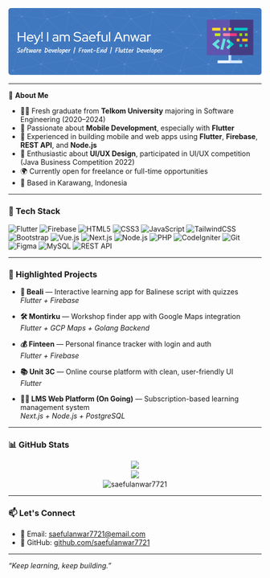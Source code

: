 <!-- <h1 align="center">Hi, I'm Saeful Anwar 👋</h1>
<p align="center">Software Developer | Front-End & Flutter Specialist | Passionate About UI/UX</p> -->

![Saeful anwar](img/github-header-image-1.png)

---

🎯 **About Me**

- 👨‍🎓 Fresh graduate from **Telkom University** majoring in Software Engineering (2020–2024)
- 🧠 Passionate about **Mobile Development**, especially with **Flutter**
- 🔧 Experienced in building mobile and web apps using **Flutter**, **Firebase**, **REST API**, and **Node.js**
- 🎨 Enthusiastic about **UI/UX Design**, participated in UI/UX competition (Java Business Competition 2022)
- 🌍 Currently open for freelance or full-time opportunities
- 📍 Based in Karawang, Indonesia

---

### 🧰 Tech Stack

<p align="left">
  <img src="https://img.shields.io/badge/Flutter-02569B?style=for-the-badge&logo=flutter&logoColor=white" alt="Flutter"/>
  <img src="https://img.shields.io/badge/Firebase-FFCA28?style=for-the-badge&logo=firebase&logoColor=black" alt="Firebase"/>
  
  <img src="https://img.shields.io/badge/HTML5-E34F26?style=for-the-badge&logo=html5&logoColor=white" alt="HTML5"/>
  <img src="https://img.shields.io/badge/CSS3-1572B6?style=for-the-badge&logo=css3&logoColor=white" alt="CSS3"/>
  <img src="https://img.shields.io/badge/JavaScript-F7DF1E?style=for-the-badge&logo=javascript&logoColor=black" alt="JavaScript"/>
  <img src="https://img.shields.io/badge/TailwindCSS-06B6D4?style=for-the-badge&logo=tailwindcss&logoColor=white" alt="TailwindCSS"/>
  <img src="https://img.shields.io/badge/Bootstrap-7952B3?style=for-the-badge&logo=bootstrap&logoColor=white" alt="Bootstrap"/>
  <img src="https://img.shields.io/badge/Vue.js-35495E?style=for-the-badge&logo=vue.js&logoColor=4FC08D" alt="Vue.js"/>
  <img src="https://img.shields.io/badge/Next.js-000000?style=for-the-badge&logo=next.js&logoColor=white" alt="Next.js"/>

  <img src="https://img.shields.io/badge/Node.js-339933?style=for-the-badge&logo=nodedotjs&logoColor=white" alt="Node.js"/>
  <img src="https://img.shields.io/badge/PHP-777BB4?style=for-the-badge&logo=php&logoColor=white" alt="PHP"/>
  <img src="https://img.shields.io/badge/CodeIgniter-EF4223?style=for-the-badge&logo=codeigniter&logoColor=white" alt="CodeIgniter"/>

  <img src="https://img.shields.io/badge/Git-F05032?style=for-the-badge&logo=git&logoColor=white" alt="Git"/>
  <img src="https://img.shields.io/badge/Figma-F24E1E?style=for-the-badge&logo=figma&logoColor=white" alt="Figma"/>
  <img src="https://img.shields.io/badge/MySQL-4479A1?style=for-the-badge&logo=mysql&logoColor=white" alt="MySQL"/>
  <img src="https://img.shields.io/badge/REST%20API-000000?style=for-the-badge&logo=api&logoColor=white" alt="REST API"/>
</p>

---

### 🚀 Highlighted Projects

- **📱 Beali** — Interactive learning app for Balinese script with quizzes  
  _Flutter + Firebase_

- **🛠️ Montirku** — Workshop finder app with Google Maps integration  
  _Flutter + GCP Maps + Golang Backend_

- **💰 Finteen** — Personal finance tracker with login and auth  
  _Flutter + Firebase_

- **📚 Unit 3C** — Online course platform with clean, user-friendly UI  
  _Flutter_

- **🧑‍💻 LMS Web Platform (On Going)** — Subscription-based learning management system  
  _Next.js + Node.js + PostgreSQL_

---

### 📊 GitHub Stats

<p align="center">
  <img src="https://github-readme-stats.vercel.app/api?username=saefulanwar7721&show_icons=true&theme=tokyonight" />
  <br />
  <img src="https://github-readme-stats.vercel.app/api/top-langs/?username=saefulanwar7721&layout=compact&theme=tokyonight" />
  <br />
  <img src="https://komarev.com/ghpvc/?username=saefulanwar7721&label=Visitors&color=blue&style=flat" alt="saefulanwar7721" />
</p>

---

### 📫 Let's Connect

- 📧 Email: saefulanwar7721@email.com
- 🔗 GitHub: [github.com/saefulanwar7721](https://github.com/saefulanwar7721)
<!-- - 💼 LinkedIn: [linkedin.com/in/your-link](#) _(optional, masukin kalau ada)_ -->

---

_“Keep learning, keep building.”_

<!--
**saefulanwar7721/Saefulanwar7721** is a ✨ _special_ ✨ repository because its `README.md` (this file) appears on your GitHub profile.

Here are some ideas to get you started:

- 🔭 I’m currently working on ...
- 🌱 I’m currently learning ...
- 👯 I’m looking to collaborate on ...
- 🤔 I’m looking for help with ...
- 💬 Ask me about ...
- 📫 How to reach me: ...
- 😄 Pronouns: ...
- ⚡ Fun fact: ...
-->
